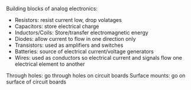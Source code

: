 Building blocks of analog electronics:
- Resistors: resist current low, drop volatages
- Capacitors: store electrical charge
- Inductors/Coils: Store/transfer electromagnetic energy
- Diodes: allow current to flow in one direction only
- Transistors: used as amplifiers and switches
- Batteries: source of electrical current/voltage generators
- Wires: used as conductors so electrical current and signals flow one
	electrical element to another

Through holes: go through holes on circuit boards
Surface mounts: go on surface of circuit boards